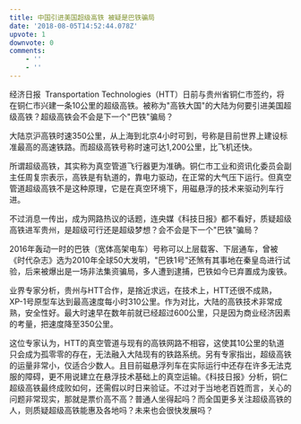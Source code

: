 ```yaml
---
title: 中国引进美国超级高铁 被疑是巴铁骗局
date: '2018-08-05T14:52:44.078Z'
upvote: 1
downvote: 0
comments:
    - ''
    - ''
---
```


<div class="article"><p><span style="">经济日报 &nbsp;Transportation Technologies（HTT）日前与贵州省铜仁市签约，将在铜仁市兴建一条10公里的超级高铁。被称为"高铁大国"的大陆为何要引进美国超级高铁？超级高铁会不会是下一个"巴铁"骗局？</span></p><p></p><p>大陆京沪高铁时速350公里，从上海到北京4小时可到，号称是目前世界上建设标准最高的高速铁路。而超级高铁号称时速可达1,200公里，比飞机还快。</p><p>所谓超级高铁，其实称为真空管道飞行器更为准确。铜仁市工业和资讯化委员会副主任周复宗表示，高铁是有轨道的，靠电力驱动，在正常的大气压下运行。但真空管道超级高铁不是这种原理，它是在真空环境下，用磁悬浮的技术来驱动列车行进。</p><p>不过消息一传出，成为网路热议的话题，连央媒《科技日报》都不看好，质疑超级高铁进军贵州，是超级可行还是超级梦想？会不会是下一个"巴铁"骗局？</p><p>2016年轰动一时的巴铁（宽体高架电车）号称可以上层载客、下层通车，曾被《时代杂志》选为2010年全球50大发明，"巴铁1号"还煞有其事地在秦皇岛进行试验，后来被爆出是一场非法集资骗局，多人遭到逮捕，巴铁如今已弃置成为废铁。</p><p>业界专家分析，贵州与HTT合作，是捨近求远，在技术上，HTT还很不成熟， XP-1号原型车达到最高速度每小时310公里。作为对比，大陆的高铁技术非常成熟，安全性好。最大时速早在数年前就已经超过600公里，只是因为商业经济因素的考量，把速度降至350公里。</p><p>这位专家认为，HTT的真空管道与现有的高铁网路不相容，这使其10公里的轨道只会成为孤零零的存在，无法融入大陆现有的铁路系统。另有专家指出，超级高铁的运量非常小，仅适合少数人。且目前磁悬浮列车在实际运行中还存在许多无法克服的障碍，更不用说建立在悬浮技术基础上的真空运输。《科技日报》分析，铜仁超级高铁最终成败如何，还需假以时日来验证。不过对于当地老百姓而言，关心的问题非常现实，那就是票价高不高？普通人坐得起吗？而全国更多关注超级高铁的人，则质疑超级高铁能惠及各地吗？未来也会很快发展吗？</p></div>
